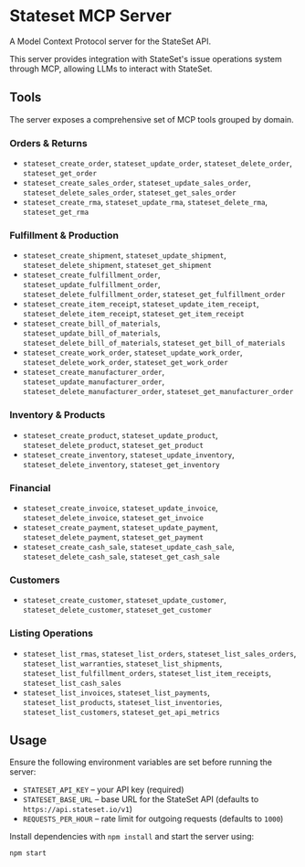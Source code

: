 # Stateset MCP Server

A Model Context Protocol server for the StateSet API.

This server provides integration with StateSet's issue operations system through MCP, allowing LLMs to interact with StateSet.

## Tools

The server exposes a comprehensive set of MCP tools grouped by domain.

### Orders & Returns
- `stateset_create_order`, `stateset_update_order`, `stateset_delete_order`, `stateset_get_order`
- `stateset_create_sales_order`, `stateset_update_sales_order`, `stateset_delete_sales_order`, `stateset_get_sales_order`
- `stateset_create_rma`, `stateset_update_rma`, `stateset_delete_rma`, `stateset_get_rma`

### Fulfillment & Production
- `stateset_create_shipment`, `stateset_update_shipment`, `stateset_delete_shipment`, `stateset_get_shipment`
- `stateset_create_fulfillment_order`, `stateset_update_fulfillment_order`, `stateset_delete_fulfillment_order`, `stateset_get_fulfillment_order`
- `stateset_create_item_receipt`, `stateset_update_item_receipt`, `stateset_delete_item_receipt`, `stateset_get_item_receipt`
- `stateset_create_bill_of_materials`, `stateset_update_bill_of_materials`, `stateset_delete_bill_of_materials`, `stateset_get_bill_of_materials`
- `stateset_create_work_order`, `stateset_update_work_order`, `stateset_delete_work_order`, `stateset_get_work_order`
- `stateset_create_manufacturer_order`, `stateset_update_manufacturer_order`, `stateset_delete_manufacturer_order`, `stateset_get_manufacturer_order`

### Inventory & Products
- `stateset_create_product`, `stateset_update_product`, `stateset_delete_product`, `stateset_get_product`
- `stateset_create_inventory`, `stateset_update_inventory`, `stateset_delete_inventory`, `stateset_get_inventory`

### Financial
- `stateset_create_invoice`, `stateset_update_invoice`, `stateset_delete_invoice`, `stateset_get_invoice`
- `stateset_create_payment`, `stateset_update_payment`, `stateset_delete_payment`, `stateset_get_payment`
- `stateset_create_cash_sale`, `stateset_update_cash_sale`, `stateset_delete_cash_sale`, `stateset_get_cash_sale`

### Customers
- `stateset_create_customer`, `stateset_update_customer`, `stateset_delete_customer`, `stateset_get_customer`

### Listing Operations
- `stateset_list_rmas`, `stateset_list_orders`, `stateset_list_sales_orders`, `stateset_list_warranties`, `stateset_list_shipments`, `stateset_list_fulfillment_orders`, `stateset_list_item_receipts`, `stateset_list_cash_sales`
- `stateset_list_invoices`, `stateset_list_payments`, `stateset_list_products`, `stateset_list_inventories`, `stateset_list_customers`, `stateset_get_api_metrics`

## Usage

Ensure the following environment variables are set before running the server:

- `STATESET_API_KEY` – your API key (required)
- `STATESET_BASE_URL` – base URL for the StateSet API (defaults to `https://api.stateset.io/v1`)
- `REQUESTS_PER_HOUR` – rate limit for outgoing requests (defaults to `1000`)

Install dependencies with `npm install` and start the server using:

```bash
npm start
```
